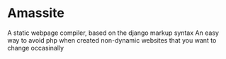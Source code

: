 Amassite
========

A static webpage compiler, based on the django markup syntax
An easy way to avoid php when created non-dynamic websites that you want to change occasinally

